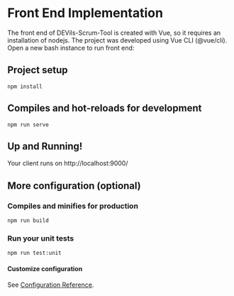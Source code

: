# Front End Implementation
The front end of DEVils-Scrum-Tool is created with Vue, so it requires an installation of nodejs.
The project was developed using Vue CLI (@vue/cli). Open a new bash instance to run front end:

## Project setup
    npm install

## Compiles and hot-reloads for development
    npm run serve

## Up and Running!
Your client runs on http://localhost:9000/

## More configuration (optional)
### Compiles and minifies for production
    npm run build

### Run your unit tests
    npm run test:unit

#### Customize configuration
See [Configuration Reference](https://cli.vuejs.org/config/).
